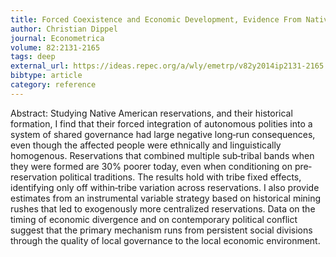 ```yaml
---
title: Forced Coexistence and Economic Development, Evidence From Native American Reservations
author: Christian Dippel
journal: Econometrica
volume: 82:2131-2165
tags: deep
external_url: https://ideas.repec.org/a/wly/emetrp/v82y2014ip2131-2165.html
bibtype: article
category: reference
---
```

Abstract:  Studying Native American reservations, and their historical formation, I find that their forced integration of autonomous polities into a system of shared governance had large negative long‐run consequences, even though the affected people were ethnically and linguistically homogenous. Reservations that combined multiple sub‐tribal bands when they were formed are 30\% poorer today, even when conditioning on pre‐reservation political traditions. The results hold with tribe fixed effects, identifying only off within‐tribe variation across reservations. I also provide estimates from an instrumental variable strategy based on historical mining rushes that led to exogenously more centralized reservations. Data on the timing of economic divergence and on contemporary political conflict suggest that the primary mechanism runs from persistent social divisions through the quality of local governance to the local economic environment.
